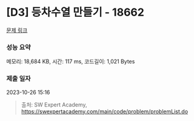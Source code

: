 # [D3] 등차수열 만들기 - 18662 

[문제 링크](https://swexpertacademy.com/main/code/problem/problemDetail.do?contestProbId=AYo-e9EKmGoDFAQI) 

### 성능 요약

메모리: 18,684 KB, 시간: 117 ms, 코드길이: 1,021 Bytes

### 제출 일자

2023-10-26 15:16



> 출처: SW Expert Academy, https://swexpertacademy.com/main/code/problem/problemList.do